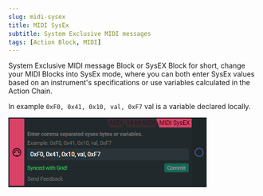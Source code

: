 ```yaml
---
slug: midi-sysex
title: MIDI SysEx
subtitle: System Exclusive MIDI messages
tags: [Action Block, MIDI]
---
```


System Exclusive MIDI message Block or SysEX Block for short, change your MIDI Blocks into SysEx mode, where you can both enter SysEx values based on an instrument's specifications or use variables calculated in the Action Chain.

In example `0xF0, 0x41, 0x10, val, 0xF7` val is a variable declared locally.

![sysex](../../img/midi_action_sysex.png)
